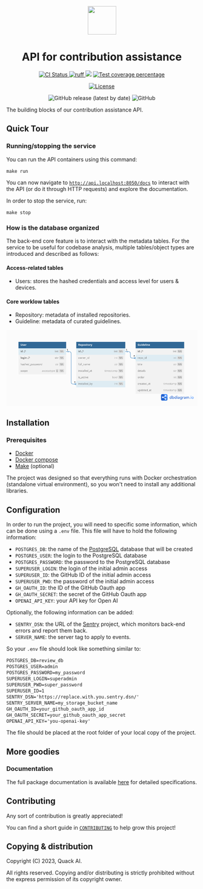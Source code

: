 <p align="center">
  <a href="https://quack-ai.com"><img src="https://uploads-ssl.webflow.com/64a6527708bc7f2ce5fd6b2a/64a654825ed3d444b47c4935_quack-logo%20(copy).png" width="75" height="75"></a>
</p>
<h1 align="center">
 API for contribution assistance
</h1>

<p align="center">
  <a href="https://github.com/quack-ai/contribution-api/actions?query=workflow%3Abuilds">
    <img alt="CI Status" src="https://img.shields.io/github/actions/workflow/status/quack-ai/contribution-api/builds.yml?branch=main&label=CI&logo=github&style=flat-square">
  </a>
  <a href="https://github.com/astral-sh/ruff">
    <img src="https://img.shields.io/badge/Linter-Ruff-FCC21B?style=flat-square&logo=ruff&logoColor=white" alt="ruff">
  </a>
  <a href="https://www.codacy.com/gh/quack-ai/contribution-api/dashboard?utm_source=github.com&amp;utm_medium=referral&amp;utm_content=quack-ai/contribution-api&amp;utm_campaign=Badge_Grade"><img src="https://app.codacy.com/project/badge/Grade/f8b24d4f9f674ef487b0889b2aa90e9c"/></a>
  <a href="https://codecov.io/gh/quack-ai/contribution-api">
    <img src="https://img.shields.io/codecov/c/github/quack-ai/contribution-api.svg?logo=codecov&style=flat-square&token=fkT0jQefhO" alt="Test coverage percentage">
  </a>
</p>
<p align="center">
  <a href="https://github.com/quack-ai/contribution-api/blob/main/LICENSE">
    <img src="https://img.shields.io/github/license/quack-ai/contribution-api.svg?label=License&logoColor=fff&style=flat-square" alt="License">
  </a>
</p>
<p align="center">
  <img alt="GitHub release (latest by date)" src="https://img.shields.io/github/v/release/quack-ai/contribution-api">
  <img alt="GitHub" src="https://img.shields.io/github/license/quack-ai/contribution-api">
</p>


The building blocks of our contribution assistance API.

## Quick Tour

### Running/stopping the service

You can run the API containers using this command:

```shell
make run
```

You can now navigate to [`http://api.localhost:8050/docs`](http://api.localhost:8050/docs) to interact with the API (or do it through HTTP requests) and explore the documentation.

In order to stop the service, run:
```shell
make stop
```


### How is the database organized

The back-end core feature is to interact with the metadata tables. For the service to be useful for codebase analysis, multiple tables/object types are introduced and described as follows:

#### Access-related tables

- Users: stores the hashed credentials and access level for users & devices.

#### Core worklow tables

- Repository: metadata of installed repositories.
- Guideline: metadata of curated guidelines.

![UML diagram](docs/db_uml.png)

## Installation

### Prerequisites

- [Docker](https://docs.docker.com/engine/install/)
- [Docker compose](https://docs.docker.com/compose/)
- [Make](https://www.gnu.org/software/make/) (optional)

The project was designed so that everything runs with Docker orchestration (standalone virtual environment), so you won't need to install any additional libraries.

## Configuration

In order to run the project, you will need to specific some information, which can be done using a `.env` file.
This file will have to hold the following information:
- `POSTGRES_DB`: the name of the [PostgreSQL](https://www.postgresql.org/) database that will be created
- `POSTGRES_USER`: the login to the PostgreSQL database
- `POSTGRES_PASSWORD`: the password to the PostgreSQL database
- `SUPERUSER_LOGIN`: the login of the initial admin access
- `SUPERUSER_ID`: the GitHub ID of the initial admin access
- `SUPERUSER_PWD`: the password of the initial admin access
- `GH_OAUTH_ID`: the ID of the GitHub Oauth app
- `GH_OAUTH_SECRET`: the secret of the GitHub Oauth app
- `OPENAI_API_KEY`: your API key for Open AI

Optionally, the following information can be added:
- `SENTRY_DSN`: the URL of the [Sentry](https://sentry.io/) project, which monitors back-end errors and report them back.
- `SERVER_NAME`: the server tag to apply to events.

So your `.env` file should look like something similar to:
```
POSTGRES_DB=review_db
POSTGRES_USER=admin
POSTGRES_PASSWORD=my_password
SUPERUSER_LOGIN=superadmin
SUPERUSER_PWD=super_password
SUPERUSER_ID=1
SENTRY_DSN='https://replace.with.you.sentry.dsn/'
SENTRY_SERVER_NAME=my_storage_bucket_name
GH_OAUTH_ID=your_github_oauth_app_id
GH_OAUTH_SECRET=your_github_oauth_app_secret
OPENAI_API_KEY='you-openai-key'
```

The file should be placed at the root folder of your local copy of the project.

## More goodies

### Documentation

The full package documentation is available [here](https://quack-ai.github.io/contribution-api) for detailed specifications.


## Contributing

Any sort of contribution is greatly appreciated!

You can find a short guide in [`CONTRIBUTING`](CONTRIBUTING.md) to help grow this project!


## Copying & distribution

Copyright (C) 2023, Quack AI.

All rights reserved.
Copying and/or distributing is strictly prohibited without the express permission of its copyright owner.
